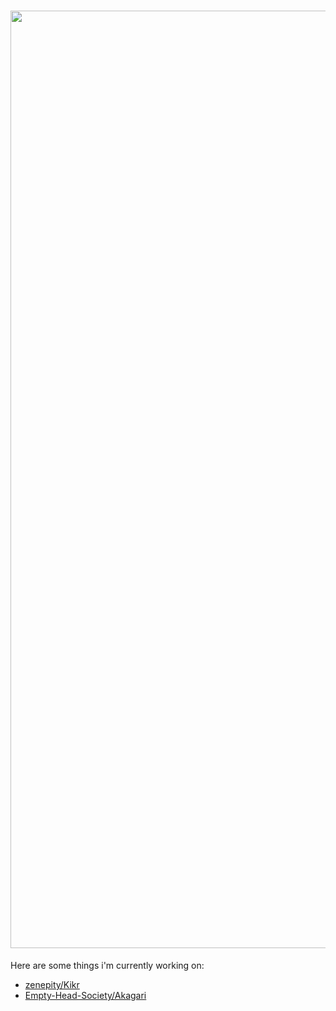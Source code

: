 <h1 align="center">
<img src="https://imgur.com/Ry3ZKyX.png" width="1500">
</h1>

Here are some things i'm currently working on:
- [zenepity/Kikr](https://github.com/zenepity/Kikr)
- [Empty-Head-Society/Akagari](https://github.com/Empty-Head-Society/Akagari)
